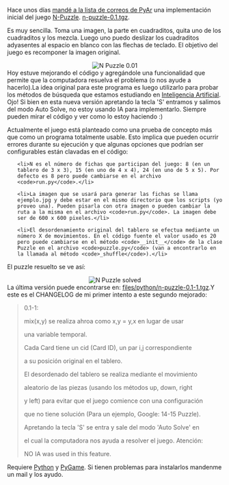 <html><body><p>Hace unos días <a href="http://grulic.org.ar/lurker/message/20070418.172626.30d2f52b.en.html" title="mi mail a PyAr" target="_blank">mandé a la lista de correos de PyAr</a> una implementación inicial del juego <a href="http://en.wikipedia.org/wiki/Fifteen_puzzle" title="N-Puzzle" target="_blank">N-Puzzle</a>. <a href="http://juanjoconti.com.ar/files/python/n-puzzle-0.1.tgz" title="n-puzzle-0.1.tgz">n-puzzle-0.1.tgz</a>.



Es muy sencilla. Toma una imagen, la parte en cuadraditos, quita uno de los cuadraditos y los mezcla. Luego uno puedo deslizar los cuadraditos adyasentes al espacio en blanco con las flechas de teclado. El objetivo del juego es recomponer la imagen original.



</p><center><img src="/wp-content/uploads/2007/04/pantallazo-n-puzzle001.png" title="N Puzzle 0.01" alt="N Puzzle 0.01"></center>Hoy estuve mejorando el código y agregándole una funcionalidad que permite que la computadora resuelva el problema (o nos ayude a hacerlo).La idea original para este programa es luego utilizarlo para probar los métodos de búsqueda que estamos estudiando en <a href="http://www.frsf.utn.edu.ar/matero/visitante/index.php?id_catedra=142" title="IA Cátedra" target="_blank">Inteligencia Artificial</a>.



<!--more--> Ojo! Si bien en esta nueva versión apretando la tecla 'S' entramos y salimos del modo Auto Solve, no estoy usando IA para implementarlo. Siempre pueden mirar el código y ver como lo estoy haciendo :)



Actualmente el juego está planteado como una prueba de concepto más que como un programa totalmente usable. Esto implica que pueden ocurrir errores durante su ejecución y que algunas opciones que podrían ser configurables están clavadas en el código:

<ul>

	<li>N es el número de fichas que participan del juego: 8 (en un tablero de 3 x 3), 15 (en uno de 4 x 4), 24 (en uno de 5 x 5). Por defecto es 8 pero puede cambiarse en el archivo <code>run.py</code>.</li>

	<li>La imagen que se usará para generar las fichas se llama ejemplo.jpg y debe estar en el mismo directorio que los scripts (yo proveo una). Pueden pisarla con otra imagen o pueden cambiar la ruta a la misma en el archivo <code>run.py</code>. La imagen debe ser de 600 x 600 pixeles.</li>

	<li>El desordenamiento original del tablero se efectua mediante un número X de movimientos. En el código fuente el valor usado es 20 pero puede cambiarse en el método <code>__init__</code> de la clase Puzzle en el archivo <code>puzzle.py</code> (van a encontrarlo en la llamada al método <code>_shuffle</code>).</li>

</ul>

El puzzle resuelto se ve así:



<center><img src="/wp-content/uploads/2007/04/pantallazo-n-puzzle-solved.png" title="N Puzzle solved" alt="N Puzzle solved"></center>La última versión puede encontrarse en: <a href="http://www.juanjoconti.com.ar/files/python/n-puzzle-0.1-1.tgz" title="n-puzzle-0.1-1.tgz">files/python/n-puzzle-0.1-1.tgz</a>.Y este es el CHANGELOG de mi primer intento a este segundo mejorado:

<blockquote>0.1-1:



mix(x,y) se realiza ahroa como x,y = y,x en lugar de usar

una variable temporal.



Cada Card tiene un cid (Card ID), un par i,j correspondiente

a su posición original en el tablero.



El desordenado del tablero se realiza mediante el movimiento

aleatorio de las piezas (usando los métodos up, down, right

y left) para evitar que el juego comience con una configuración

que no tiene solución (Para un ejemplo, Google: 14-15 Puzzle).



Apretando la tecla 'S' se entra y sale del modo 'Auto Solve' en

el cual la computadora nos ayuda a resolver el juego. Atención:

NO IA was used in this feature.</blockquote>

Requiere <a href="http://www.python.org" title="Python" target="_blank">Python</a> y <a href="http://www.pygame.org" title="Python Game Lib" target="_blank">PyGame</a>. Si tienen problemas para instalarlos mandenme un mail y los ayudo.</body></html>